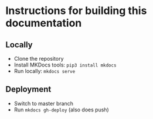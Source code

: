 # Instructions for building this documentation

## Locally

- Clone the repository
- Install MKDocs tools: `pip3 install mkdocs`
- Run locally: `mkdocs serve`

## Deployment

- Switch to master branch
- Run `mkdocs gh-deploy` (also does push)
